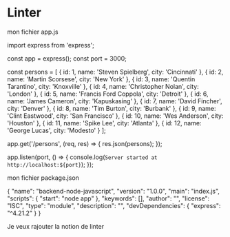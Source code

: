 
# Linter

mon fichier app.js

  import express from 'express';

  const app = express();
  const port = 3000;

  const persons = [
    { id: 1, name: 'Steven Spielberg', city: 'Cincinnati' },
    { id: 2, name: 'Martin Scorsese', city: 'New York' },
    { id: 3, name: 'Quentin Tarantino', city: 'Knoxville' },
    { id: 4, name: 'Christopher Nolan', city: 'London' },
    { id: 5, name: 'Francis Ford Coppola', city: 'Detroit' },
    { id: 6, name: 'James Cameron', city: 'Kapuskasing' },
    { id: 7, name: 'David Fincher', city: 'Denver' },
    { id: 8, name: 'Tim Burton', city: 'Burbank' },
    { id: 9, name: 'Clint Eastwood', city: 'San Francisco' },
    { id: 10, name: 'Wes Anderson', city: 'Houston' },
    { id: 11, name: 'Spike Lee', city: 'Atlanta' },
    { id: 12, name: 'George Lucas', city: 'Modesto' }
  ];

  app.get('/persons', (req, res) => {
    res.json(persons);
  });

  app.listen(port, () => {
    console.log(`Server started at http://localhost:${port}`);
  });


mon fichier package.json

{
  "name": "backend-node-javascript",
  "version": "1.0.0",
  "main": "index.js",
  "scripts": {
    "start": "node app"
  },
  "keywords": [],
  "author": "",
  "license": "ISC",
  "type": "module",
  "description": "",
  "devDependencies": {
    "express": "^4.21.2"
  }
}


Je veux rajouter la notion de linter